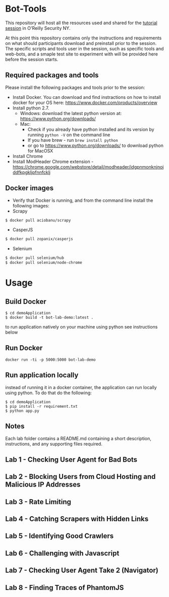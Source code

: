 # Bot-Tools

This repository will host all the resources used and shared for the [tutorial session](http://conferences.oreilly.com/security/network-data-security-ny/public/schedule/detail/52989) in O'Reilly Security NY.

At this point this repository contains only the instructions and requirements on what should participants download and preinstall prior to the session.
The specific scripts and tools user in the session, such as specific tools and web-bots, and a smaple test site to experiment with will be provided here before the session starts.

## Required packages and tools
Please install the following packages and tools prior to the session:
* Install Docker. You can download and find instractions on how to install docker for your OS here: https://www.docker.com/products/overview
* Install python 2.7.
  * Windows: download the latest python version at: https://www.python.org/downloads/
  * Mac:
    * Check if you already have python installed and its version by running `python -V` on the command line
    * If you have brew - run `brew install python`
    * or go to https://www.python.org/downloads/ to download python for MacOSX
* Install Chrome
* Install ModHeader Chrome extension - https://chrome.google.com/webstore/detail/modheader/idgpnmonknjnojddfkpgkljpfnnfcklj

## Docker images
* Verify that Docker is running, and from the command line install the following images:
* Scrapy
```bash
$ docker pull aciobanu/scrapy
```
* CasperJS
```bash
$ docker pull zopanix/casperjs
```
* Selenium
```bash
$ docker pull selenium/hub
$ docker pull selenium/node-chrome
```

# Usage

## Build Docker
```
$ cd demoApplication
$ docker build -t bot-lab-demo:latest .
```
to run application natively on your machine using python see instructions below

## Run Docker
`docker run -ti -p 5000:5000 bot-lab-demo`

## Run application locally
instead of running it in a docker container, the application can run locally using python. To do that do the following:
```
$ cd demoApplication
$ pip install -r requirement.txt
$ python app.py
```

## Notes
Each lab folder contains a README.md containing a short description, instructions, and any supporting files required.

## Lab 1 - Checking User Agent for Bad Bots

## Lab 2 - Blocking Users from Cloud Hosting and Malicious IP Addresses

## Lab 3 - Rate Limiting

## Lab 4 - Catching Scrapers with Hidden Links

## Lab 5 - Identifying Good Crawlers

## Lab 6 - Challenging with Javascript

## Lab 7 - Checking User Agent Take 2 (Navigator)

## Lab 8 - Finding Traces of PhantomJS
